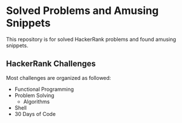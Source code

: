# Solved Problems and Amusing Snippets

This repository is for solved HackerRank problems and found amusing snippets.

## HackerRank Challenges

Most challenges are organized as followed:
* Functional Programming
* Problem Solving
  * Algorithms
* Shell
* 30 Days of Code
